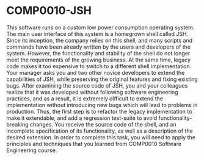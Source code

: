 # COMP0010-JSH

This software runs on a custom low power consumption operating system. The main user interface of this system is a homegrown shell called JSH. Since its inception, the company relies on this shell, and many scripts and commands have been already written by the users and developers of the system. However, the functionality and stability of the shell do not longer meet the requirements of the growing business. At the same time, legacy code makes it too expensive to switch to a different shell implementation. Your manager asks you and two other novice developers to extend the capabilities of JSH, while preserving the original features and fixing existing bugs. After examining the source code of JSH, you and your colleagues realize that it was developed without following software engineering practices, and as a result, it is extremely difficult to extend the implementation without introducing new bugs which will lead to problems in production. Thus, the first step is to refactor the legacy implementation to make it extendable, and add a regression test-suite to avoid functionality-breaking changes. You receive the source code of the shell, and an incomplete specification of its functionality, as well as a description of the desired extension. In order to complete this task, you will need to apply the principles and techniques that you learned from COMP0010 Software Engineering course.